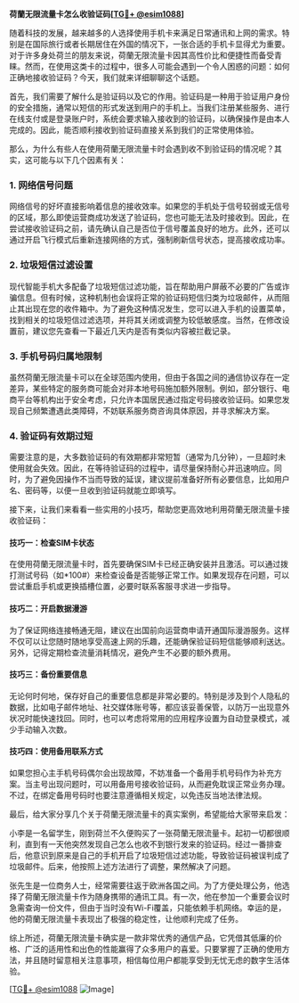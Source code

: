**荷蘭无限流量卡怎么收验证码[[TG💪+ @esim1088](https://t.me/s/esim1088)]**

随着科技的发展，越来越多的人选择使用手机卡来满足日常通讯和上网的需求。特别是在国际旅行或者长期居住在外国的情况下，一张合适的手机卡显得尤为重要。对于许多身处荷兰的朋友来说，荷蘭无限流量卡因其高性价比和便捷性而备受青睐。然而，在使用这类卡的过程中，很多人可能会遇到一个令人困惑的问题：如何正确地接收验证码？今天，我们就来详细聊聊这个话题。

首先，我们需要了解什么是验证码以及它的作用。验证码是一种用于验证用户身份的安全措施，通常以短信的形式发送到用户的手机上。当我们注册某些服务、进行在线支付或是登录账户时，系统会要求输入接收到的验证码，以确保操作是由本人完成的。因此，能否顺利接收到验证码直接关系到我们的正常使用体验。

那么，为什么有些人在使用荷蘭无限流量卡时会遇到收不到验证码的情况呢？其实，这可能与以下几个因素有关：

### 1. 网络信号问题

网络信号的好坏直接影响着信息的接收效率。如果您的手机处于信号较弱或无信号的区域，那么即使运营商成功发送了验证码，您也可能无法及时接收到。因此，在尝试接收验证码之前，请先确认自己是否位于信号覆盖良好的地方。此外，还可以通过开启飞行模式后重新连接网络的方式，强制刷新信号状态，提高接收成功率。

### 2. 垃圾短信过滤设置

现代智能手机大多配备了垃圾短信过滤功能，旨在帮助用户屏蔽不必要的广告或诈骗信息。但有时候，这种机制也会误将正常的验证码短信归类为垃圾邮件，从而阻止其出现在您的收件箱中。为了避免这种情况发生，您可以进入手机的设置菜单，找到相关的垃圾短信过滤选项，并将其关闭或调整为较低敏感度。当然，在修改设置前，建议您先查看一下最近几天内是否有类似内容被拦截记录。

### 3. 手机号码归属地限制

虽然荷蘭无限流量卡可以在全球范围内使用，但由于各国之间的通信协议存在一定差异，某些特定的服务商可能会对非本地号码施加额外限制。例如，部分银行、电商平台等机构出于安全考虑，只允许本国居民通过指定号码接收验证码。如果您发现自己频繁遭遇此类障碍，不妨联系服务商咨询具体原因，并寻求解决方案。

### 4. 验证码有效期过短

需要注意的是，大多数验证码的有效期都非常短暂（通常为几分钟），一旦超时未使用就会失效。因此，在等待验证码的过程中，请尽量保持耐心并迅速响应。同时，为了避免因操作不当而导致的延误，建议提前准备好所有必要信息，比如用户名、密码等，以便一旦收到验证码就能立即填写。

接下来，让我们来看看一些实用的小技巧，帮助您更高效地利用荷蘭无限流量卡接收验证码：

#### 技巧一：检查SIM卡状态

在使用荷蘭无限流量卡时，首先要确保SIM卡已经正确安装并且激活。可以通过拨打测试号码（如*100#）来检查设备是否能够正常工作。如果发现存在问题，可以尝试重启手机或更换插槽位置，必要时联系客服寻求进一步指导。

#### 技巧二：开启数据漫游

为了保证网络连接畅通无阻，建议在出国前向运营商申请开通国际漫游服务。这样不仅可以让您随时随地享受高速上网的乐趣，还能确保验证码短信能够顺利送达。另外，记得定期检查流量消耗情况，避免产生不必要的额外费用。

#### 技巧三：备份重要信息

无论何时何地，保存好自己的重要信息都是非常必要的。特别是涉及到个人隐私的数据，比如电子邮件地址、社交媒体账号等，都应该妥善保管，以防万一出现意外状况时能快速找回。同时，也可以考虑将常用的应用程序设置为自动登录模式，减少手动输入次数。

#### 技巧四：使用备用联系方式

如果您担心主手机号码偶尔会出现故障，不妨准备一个备用手机号码作为补充方案。当主号出现问题时，可以用备用号接收验证码，从而避免耽误正常业务办理。不过，在绑定备用号码时也要注意遵循相关规定，以免违反当地法律法规。

最后，给大家分享几个关于荷蘭无限流量卡的真实案例，希望能给大家带来启发：

小李是一名留学生，刚到荷兰不久便购买了一张荷蘭无限流量卡。起初一切都很顺利，直到有一天他突然发现自己怎么也收不到银行发来的验证码。经过一番排查后，他意识到原来是自己的手机开启了垃圾短信过滤功能，导致验证码被误判成了垃圾邮件。后来，他按照上述方法进行了调整，果然解决了问题。

张先生是一位商务人士，经常需要往返于欧洲各国之间。为了方便处理公务，他选择了荷蘭无限流量卡作为随身携带的通讯工具。有一次，他在参加一个重要会议时急需查询一份文件，但由于当时没有Wi-Fi覆盖，只能依赖手机网络。幸运的是，他的荷蘭无限流量卡表现出了极强的稳定性，让他顺利完成了任务。

综上所述，荷蘭无限流量卡确实是一款非常优秀的通信产品，它凭借其低廉的价格、广泛的适用性和出色的性能赢得了众多用户的喜爱。只要掌握了正确的使用方法，并且随时留意相关注意事项，相信每位用户都能享受到无忧无虑的数字生活体验。

[[TG💪+ @esim1088](https://t.me/s/esim1088) ![Image](https://i.postimg.cc/4NQfJmqS/Snipaste-2025-05-13-00-14-12.png)]